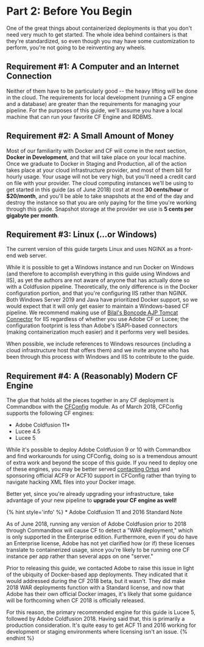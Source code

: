 # Part 2: Before You Begin

One of the great things about containerized deployments is that you don't need very much to get started. The whole idea behind containers is that they're standardized, so even though you may have some customization to perform, you're not going to be reinventing any wheels.

## Requirement \#1: A Computer and an Internet Connection

Neither of them have to be particularly good -- the heavy lifting will be done in the cloud. The requirements for local development \(running a CF engine and a database\) are greater than the requirements for managing your pipeline. For the purposes of this guide, we'll assume you have a local machine that can run your favorite CF Engine and RDBMS.

## Requirement \#2: A Small Amount of Money

Most of our familiarity with Docker and CF will come in the next section, **Docker in Development**, and that will take place on your local machine. Once we graduate to Docker in Staging and Production, all of the action takes place at your cloud infrastructure provider, and most of them bill for hourly usage. Your usage will not be very high, but you'll need a credit card on file with your provider. The cloud computing instances we'll be using to get started in this guide \(as of June 2018\) cost at most **30 cents/hour** or **$20/month**, and you'll be able to take snapshots at the end of the day and destroy the instance so that you are only paying for the time you're working through this guide. Snapshot storage at the provider we use is **5 cents per gigabyte per month**.

## Requirement \#3: Linux \(...or Windows\)

The current version of this guide targets Linux and uses NGINX as a front-end web server.

While it is possible to get a Windows instance and run Docker on Windows \(and therefore to accomplish everything in this guide using Windows and IIS\), as yet the authors are not aware of anyone that has actually done so with a Coldfusion pipeline. Theoretically, the only difference is in the Docker configuration portion, and that you're configuring IIS rather than NGINX. Both Windows Server 2019 and Java have prioritized Docker support, so we would expect that it will only get easier to maintain a Windows-based CF pipeline. We recommend making use of [Bilal's Boncode AJP Tomcat Connector](http://boncode.net/connector/webdocs/Tomcat_Connector.htm) for IIS regardless of whether you use Adobe CF or Lucee; the configuration footprint is less than Adobe's ISAPI-based connectors \(making containerization much easier\) and it performs very well besides.

When possible, we include references to Windows resources \(including a cloud infrastructure host that offers them\) and we invite anyone who has been through this process with Windows and IIS to contribute to the guide.

## Requirement \#4: A \(Reasonably\) Modern CF Engine

The glue that holds all the pieces together in any CF deployment is Commandbox with the [CFConfig](https://www.forgebox.io/view/commandbox-cfconfig) module. As of March 2018, CFConfig supports the following CF engines:

* Adobe Coldfusion 11\* 
* Lucee 4.5
* Lucee 5

While it's possible to deploy Adobe Coldfusion 9 or 10 with Commandbox and find workarounds for using CFConfig, doing so is a tremendous amount of extra work and beyond the scope of this guide. If you need to deploy one of these engines, you may be better served [contacting Ortus](https://www.ortussolutions.com/#contact) and sponsoring official ACF9 or ACF10 support in CFConfig rather than trying to navigate hacking XML files into your Docker image.

Better yet, since you're already upgrading your infrastructure, take advantage of your new pipeline to **upgrade your CF engine as well!**

{% hint style='info' %}
 \* Adobe Coldfusion 11 and 2016 Standard Note

 As of June 2018, running any version of Adobe Coldfusion prior to 2018 through Commandbox  will cause CF to detect a "WAR deployment," which is only supported in the Enterprise edition. Furthermore, even if you do have an Enterprise license, Adobe has not yet clarified how \(or if\) these licenses translate to containerized usage, since you're likely to be running one CF instance per app rather than several apps on one "server."

 Prior to releasing this guide, we contacted Adobe to raise this issue in light of the ubiquity of Docker-based app deployments. They indicated that it would addressed during the CF 2018 beta, but it wasn't. They did make 2018 WAR deployments function with a Standard license, and now that Adobe has their own official Docker images, it's likely that some guidance will be forthcoming when CF 2018 is officially released.

 For this reason, the primary recommended engine for this guide is Lucee 5, followed by Adobe Coldfusion 2018. Having said that, this is primarily a production consideration. It's quite easy to get ACF 11 and 2016 working for development or staging environments where licensing isn't an issue.
{% endhint %}


